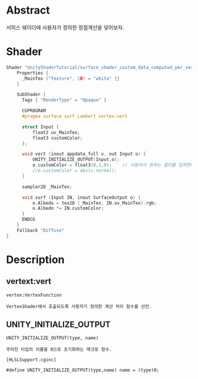 # Abstract

서피스 쉐이더에 사용자가 정의한 정점계산을 넣어보자.

# Shader

```c
Shader "UnityShaderTutorial/surface_shader_custom_data_computed_per_vertex" {
	Properties {
      _MainTex ("Texture", 2D) = "white" {}
    }

    SubShader {
      Tags { "RenderType" = "Opaque" }

      CGPROGRAM
      #pragma surface surf Lambert vertex:vert

      struct Input {
          float2 uv_MainTex;
          float3 customColor;
      };

      void vert (inout appdata_full v, out Input o) {
          UNITY_INITIALIZE_OUTPUT(Input,o);
          o.customColor = float3(0,1,0);    // 사용자가 원하는 컬러를 입력한다.
          //o.customColor = abs(v.normal);
      }

      sampler2D _MainTex;

      void surf (Input IN, inout SurfaceOutput o) {
          o.Albedo = tex2D (_MainTex, IN.uv_MainTex).rgb;
          o.Albedo *= IN.customColor;
      }
      ENDCG
    } 
    Fallback "Diffuse"
}
```

# Description

## vertext:vert

`vertex:VertexFunction`

```
VertexShader에서 호출되도록 사용자가 정의한 계산 처리 함수를 선언.
```

## UNITY_INITIALIZE_OUTPUT

`UNITY_INITIALIZE_OUTPUT(type, name)`

```
주어진 타입의 이름을 0으로 초기화하는 매크로 함수. 
```

```
[HLSLSupport.cginc]

#define UNITY_INITIALIZE_OUTPUT(type,name) name = (type)0;
```